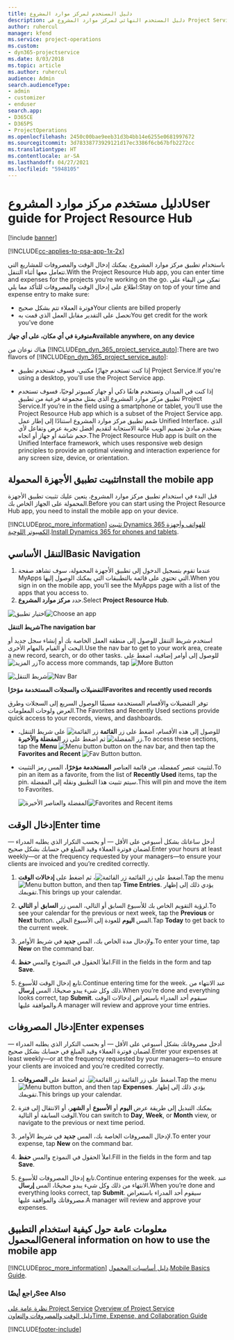 ```yaml
---
title: دليل المستخدم لمركز موارد المشروع
description: دليل المستخدم النهائي لمركز موارد المشروع في Project Service
author: ruhercul
manager: kfend
ms.service: project-operations
ms.custom:
- dyn365-projectservice
ms.date: 8/03/2018
ms.topic: article
ms.author: ruhercul
audience: Admin
search.audienceType:
- admin
- customizer
- enduser
search.app:
- D365CE
- D365PS
- ProjectOperations
ms.openlocfilehash: 2450c00bae9eeb31d3b4bb14e6255e0681997672
ms.sourcegitcommit: 3d78338773929121d17ec3386f6cb67bfb2272cc
ms.translationtype: HT
ms.contentlocale: ar-SA
ms.lasthandoff: 04/27/2021
ms.locfileid: "5948105"
---
```

# <a name="user-guide-for-project-resource-hub"></a><span data-ttu-id="77357-103">دليل مستخدم مركز موارد المشروع</span><span class="sxs-lookup"><span data-stu-id="77357-103">User guide for Project Resource Hub</span></span>

[!include [banner](../includes/psa-now-project-operations.md)]

[!INCLUDE[cc-applies-to-psa-app-1x-2x](../includes/cc-applies-to-psa-app-1x-2x.md)]

<span data-ttu-id="77357-104">باستخدام تطبيق مركز موارد المشروع، يمكنك إدخال الوقت والمصروفات للمشاريع التي تتعامل معها أثناء التنقل.</span><span class="sxs-lookup"><span data-stu-id="77357-104">With the Project Resource Hub app, you can enter time and expenses for the projects you’re working on the go.</span></span> <span data-ttu-id="77357-105">تمكن من البقاء على اطلاع على إدخال الوقت والمصروفات للتأكد مما يلي:</span><span class="sxs-lookup"><span data-stu-id="77357-105">Stay on top of your time and expense entry to make sure:</span></span>

- <span data-ttu-id="77357-106">فوترة العملاء تتم بشكل صحيح</span><span class="sxs-lookup"><span data-stu-id="77357-106">Your clients are billed properly</span></span>
- <span data-ttu-id="77357-107">تحصل على التقدير مقابل العمل الذي قمت به</span><span class="sxs-lookup"><span data-stu-id="77357-107">You get credit for the work you’ve done</span></span>

<span data-ttu-id="77357-108">**متوفرة في أي مكان، على أي جهاز**</span><span class="sxs-lookup"><span data-stu-id="77357-108">**Available anywhere, on any device**</span></span>

<span data-ttu-id="77357-109">هناك نوعان من [!INCLUDE[pn_dyn_365_project_service_auto](../includes/pn-dyn-365-project-service-auto.md)]:</span><span class="sxs-lookup"><span data-stu-id="77357-109">There are two flavors of [!INCLUDE[pn_dyn_365_project_service_auto](../includes/pn-dyn-365-project-service-auto.md)]:</span></span> 

- <span data-ttu-id="77357-110">إذا كنت تستخدم جهازًا مكتبي، فسوف تستخدم تطبيق Project Service.</span><span class="sxs-lookup"><span data-stu-id="77357-110">If you're using a desktop, you'll use the Project Service app.</span></span> 

- <span data-ttu-id="77357-111">إذا كنت في الميدان وتستخدم هاتفًا ذكي أو جهاز كمبيوتر لوحيًا، فسوف تستخدم تطبيق مركز موارد المشروع الذي يمثل مجموعة فرعية من تطبيق Project Service.</span><span class="sxs-lookup"><span data-stu-id="77357-111">If you’re in the field using a smartphone or tablet, you’ll use the Project Resource Hub app which is a subset of the Project Service  app.</span></span> <span data-ttu-id="77357-112">صُمم تطبيق مركز موارد المشروع استنادًا إلى إطار عمل Unified Interface، الذي يستخدم مبادئ تصميم الويب عالية الاستجابة لتقديم أفضل تجربة عرض وتفاعل لأي حجم شاشة أو جهاز أو اتجاه.</span><span class="sxs-lookup"><span data-stu-id="77357-112">The Project Resource Hub app is built on the Unified Interface framework, which uses responsive web design principles to provide an optimal viewing and interaction experience for any screen size, device, or orientation.</span></span> 


## <a name="install-the-mobile-app"></a><span data-ttu-id="77357-113">تثبيت تطبيق الأجهزة المحمولة</span><span class="sxs-lookup"><span data-stu-id="77357-113">Install the mobile app</span></span>
<span data-ttu-id="77357-114">قبل البدء في استخدام تطبيق مركز موارد المشروع، يتعين عليك تثبيت تطبيق الأجهزة المحمولة على الجهاز الخاص بك.</span><span class="sxs-lookup"><span data-stu-id="77357-114">Before you can start using the Project Resource Hub app, you need to install the mobile app on your device.</span></span> 

[!INCLUDE[proc_more_information](../includes/proc-more-information.md)] <span data-ttu-id="77357-115">[تثبيت Dynamics 365 للهواتف وأجهزة الكمبيوتر اللوحية](/dynamics365/mobile-app/install-dynamics-365-for-phones-and-tablets).</span><span class="sxs-lookup"><span data-stu-id="77357-115">[Install Dynamics 365 for phones and tablets](/dynamics365/mobile-app/install-dynamics-365-for-phones-and-tablets).</span></span>

## <a name="basic-navigation"></a><span data-ttu-id="77357-116">التنقل الأساسي</span><span class="sxs-lookup"><span data-stu-id="77357-116">Basic Navigation</span></span>
1.  <span data-ttu-id="77357-117">عندما تقوم بتسجيل الدخول إلى تطبيق الأجهزة المحمولة، سوف تشاهد صفحة MyApps التي تحتوي على قائمة بالتطبيقات التي يمكنك الوصول إليها.</span><span class="sxs-lookup"><span data-stu-id="77357-117">When you sign in on the mobile app, you’ll see the MyApps page with a list of the apps that you access to.</span></span> 
2.  <span data-ttu-id="77357-118">حدد **مركز موارد المشروع**.</span><span class="sxs-lookup"><span data-stu-id="77357-118">Select **Project Resource Hub**.</span></span>

<span data-ttu-id="77357-119">![اختيار تطبيق](media/chooseApp_1.png "اختيار تطبيق")</span><span class="sxs-lookup"><span data-stu-id="77357-119">![Choose an app](media/chooseApp_1.png "Choose an app")</span></span>

<span data-ttu-id="77357-120">**شريط التنقل**</span><span class="sxs-lookup"><span data-stu-id="77357-120">**The navigation bar**</span></span>

<span data-ttu-id="77357-121">استخدم شريط التنقل للوصول إلى منطقة العمل الخاصة بك أو إنشاء سجل جديد أو البحث أو القيام بالمهام الأخرى.</span><span class="sxs-lookup"><span data-stu-id="77357-121">Use the nav bar to get to your work area, create a new record, search, or do other tasks.</span></span> <span data-ttu-id="77357-122">للوصول إلى أوامر إضافية، اضغط على ![زر المزيد](media/MoreButton.png "زر المزيد")</span><span class="sxs-lookup"><span data-stu-id="77357-122">To access more commands, tap ![More Button](media/MoreButton.png "More Button")</span></span>

<span data-ttu-id="77357-123">![شريط التنقل](media/NavBar_2.png "شريط التنقل")</span><span class="sxs-lookup"><span data-stu-id="77357-123">![Nav Bar](media/NavBar_2.png "Nav Bar")</span></span>

<span data-ttu-id="77357-124">**التفضيلات والسجلات المستخدمة مؤخرًا**</span><span class="sxs-lookup"><span data-stu-id="77357-124">**Favorites and recently used records**</span></span>

<span data-ttu-id="77357-125">توفر التفضيلات والأقسام المستخدمة مسبقًا الوصول السريع إلى السجلات وطرق العرض ولوحات المعلومات.</span><span class="sxs-lookup"><span data-stu-id="77357-125">The Favorites and Recently Used sections provide quick access to your records, views, and dashboards.</span></span> 

- <span data-ttu-id="77357-126">للوصول إلى هذه الأقسام، اضغط على زر **القائمة** ![زر القائمة](media/MenuButton.png "زر القائمة") على شريط التنقل، ثم اضغط على زر **المفضلة والأخيرة** ![زر المفضلة](media/FavButton.png "زر المفضلة").</span><span class="sxs-lookup"><span data-stu-id="77357-126">To access these sections, tap the **Menu** ![Menu button](media/MenuButton.png "Menu button") button on the nav bar, and then tap the **Favorites and Recent** ![Fav Button](media/FavButton.png "Fav Button") button.</span></span>

- <span data-ttu-id="77357-127">لتثبيت عنصر كمفضلة، من قائمة العناصر **المستخدمة مؤخرًا**، المس رمز التثبيت.</span><span class="sxs-lookup"><span data-stu-id="77357-127">To pin an item as a favorite, from the list of **Recently Used** items, tap the pin.</span></span> <span data-ttu-id="77357-128">سيتم تثبيت هذا التطبيق ونقله إلى المفضلة.</span><span class="sxs-lookup"><span data-stu-id="77357-128">This will pin and move the item to Favorites.</span></span>

  <span data-ttu-id="77357-129">![المفضلة والعناصر الأخيرة](media/Favs_3.png "المفضلة والعناصر الأخيرة")</span><span class="sxs-lookup"><span data-stu-id="77357-129">![Favorites and Recent items](media/Favs_3.png "Favorites and Recent items")</span></span>
 
## <a name="enter-time"></a><span data-ttu-id="77357-130">إدخال الوقت</span><span class="sxs-lookup"><span data-stu-id="77357-130">Enter time</span></span>
<span data-ttu-id="77357-131">أدخل ساعاتك بشكل أسبوعي على الأقل — أو بحسب التكرار الذي يطلبه المدراء — لضمان فوترة العملاء وقيد المبلغ في حسابك بشكل صحيح.</span><span class="sxs-lookup"><span data-stu-id="77357-131">Enter your hours at least weekly—or at the frequency requested by your managers—to ensure your clients are invoiced and you’re credited correctly.</span></span>

1. <span data-ttu-id="77357-132">اضغط على زر القائمة ![زر القائمة](media/MenuButton.png "زر القائمة")، ثم اضغط على **إدخالات الوقت**.</span><span class="sxs-lookup"><span data-stu-id="77357-132">Tap the menu ![Menu button](media/MenuButton.png "Menu button") button, and then tap **Time Entries**.</span></span> <span data-ttu-id="77357-133">يؤدي ذلك إلى إظهار تقويمك.</span><span class="sxs-lookup"><span data-stu-id="77357-133">This brings up your calendar.</span></span>

2. <span data-ttu-id="77357-134">لرؤية التقويم الخاص بك للأسبوع السابق أو التالي، المس زر **السابق** أو **التالي**.</span><span class="sxs-lookup"><span data-stu-id="77357-134">To see your calendar for the previous or next week, tap the **Previous** or **Next** button.</span></span> <span data-ttu-id="77357-135">المس **اليوم** للعودة إلى الأسبوع الحالي.</span><span class="sxs-lookup"><span data-stu-id="77357-135">Tap **Today** to get back to the current week.</span></span>

3. <span data-ttu-id="77357-136">ولإدخال مدة الخاص بك، المس **جديد** في شريط الأوامر.</span><span class="sxs-lookup"><span data-stu-id="77357-136">To enter your time, tap **New** on the command bar.</span></span> 

4. <span data-ttu-id="77357-137">املأ الحقول في النموذج والمس **حفظ**.</span><span class="sxs-lookup"><span data-stu-id="77357-137">Fill in the fields in the form and tap **Save**.</span></span>

5. <span data-ttu-id="77357-138">تابع إدخال الوقت للأسبوع.</span><span class="sxs-lookup"><span data-stu-id="77357-138">Continue entering time for the week.</span></span> <span data-ttu-id="77357-139">عند الانتهاء من ذلك وكل شيء يبدو صحيحًا، المس **إرسال**.</span><span class="sxs-lookup"><span data-stu-id="77357-139">When you’re done and everything looks correct, tap **Submit**.</span></span> <span data-ttu-id="77357-140">سيقوم أحد المدراء باستعراض إدخالات الوقت والموافقة عليها.</span><span class="sxs-lookup"><span data-stu-id="77357-140">A manager will review and approve your time entries.</span></span>

## <a name="enter-expenses"></a><span data-ttu-id="77357-141">إدخال المصروفات</span><span class="sxs-lookup"><span data-stu-id="77357-141">Enter expenses</span></span> 
<span data-ttu-id="77357-142">أدخل مصروفاتك بشكل أسبوعي على الأقل — أو بحسب التكرار الذي يطلبه المدراء — لضمان فوترة العملاء وقيد المبلغ في حسابك بشكل صحيح.</span><span class="sxs-lookup"><span data-stu-id="77357-142">Enter your expenses at least weekly—or at the frequency requested by your managers—to ensure your clients are invoiced and you’re credited correctly.</span></span>

1. <span data-ttu-id="77357-143">اضغط على زر القائمة ![زر القائمة](media/MenuButton.png "زر القائمة")، ثم اضغط على **المصروفات**.</span><span class="sxs-lookup"><span data-stu-id="77357-143">Tap the menu ![Menu button](media/MenuButton.png "Menu button") button, and then tap **Expenses**.</span></span> <span data-ttu-id="77357-144">يؤدي ذلك إلى إظهار تقويمك.</span><span class="sxs-lookup"><span data-stu-id="77357-144">This brings up your calendar.</span></span>

2. <span data-ttu-id="77357-145">يمكنك التبديل إلى طريقة عرض **اليوم** أو **الأسبوع** أو **الشهر**، أو الانتقال إلى فترة الوقت السابقة أو التالية.</span><span class="sxs-lookup"><span data-stu-id="77357-145">You can switch to **Day**, **Week**, or **Month** view, or navigate to the previous or next time period.</span></span> 

3. <span data-ttu-id="77357-146">لإدخال المصروفات الخاصة بك، المس **جديد** في شريط الأوامر.</span><span class="sxs-lookup"><span data-stu-id="77357-146">To enter your expense, tap **New** on the command bar.</span></span> 

4. <span data-ttu-id="77357-147">املأ الحقول في النموذج والمس **حفظ**.</span><span class="sxs-lookup"><span data-stu-id="77357-147">Fill in the fields in the form and tap **Save**.</span></span>

5. <span data-ttu-id="77357-148">تابع إدخال المصروفات للأسبوع.</span><span class="sxs-lookup"><span data-stu-id="77357-148">Continue entering expenses for the week.</span></span> <span data-ttu-id="77357-149">عند الانتهاء من ذلك وكل شيء يبدو صحيحًا، المس **إرسال**.</span><span class="sxs-lookup"><span data-stu-id="77357-149">When you’re done and everything looks correct, tap **Submit**.</span></span> <span data-ttu-id="77357-150">سيقوم أحد المدراء باستعراض مصروفاتك والموافقة عليها.</span><span class="sxs-lookup"><span data-stu-id="77357-150">A manager will review and approve your expenses.</span></span>

## <a name="general-information-on-how-to-use-the-mobile-app"></a><span data-ttu-id="77357-151">معلومات عامة حول كيفية استخدام التطبيق المحمول</span><span class="sxs-lookup"><span data-stu-id="77357-151">General information on how to use the mobile app</span></span> 
[!INCLUDE[proc_more_information](../includes/proc-more-information.md)] <span data-ttu-id="77357-152">[دليل أساسيات المحمول](/dynamics365/mobile-app/dynamics-365-phones-tablets-users-guide).</span><span class="sxs-lookup"><span data-stu-id="77357-152">[Mobile Basics Guide](/dynamics365/mobile-app/dynamics-365-phones-tablets-users-guide).</span></span>

### <a name="see-also"></a><span data-ttu-id="77357-153">راجع أيضًا</span><span class="sxs-lookup"><span data-stu-id="77357-153">See Also</span></span>  
 <span data-ttu-id="77357-154">[نظرة عامة على Project Service](../psa/overview.md) </span><span class="sxs-lookup"><span data-stu-id="77357-154">[Overview of Project Service](../psa/overview.md) </span></span>  
 [<span data-ttu-id="77357-155">دليل الوقت والمصروفات والتعاون</span><span class="sxs-lookup"><span data-stu-id="77357-155">Time, Expense, and Collaboration Guide</span></span>](../psa/time-expense-collaboration-guide.md)   
 


[!INCLUDE[footer-include](../includes/footer-banner.md)]